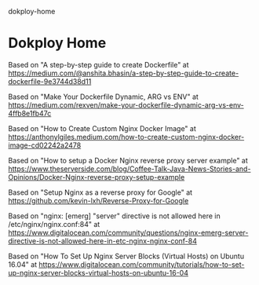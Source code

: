 dokploy-home
# Dokploy Home

Based on "A step-by-step guide to create Dockerfile" at https://medium.com/@anshita.bhasin/a-step-by-step-guide-to-create-dockerfile-9e3744d38d11

Based on "Make Your Dockerfile Dynamic, ARG vs ENV" at https://medium.com/rexven/make-your-dockerfile-dynamic-arg-vs-env-4ffb8e1fb47c

Based on "How to Create Custom Nginx Docker Image" at https://anthonylgiles.medium.com/how-to-create-custom-nginx-docker-image-cd02242a2478

Based on "How to setup a Docker Nginx reverse proxy server example" at https://www.theserverside.com/blog/Coffee-Talk-Java-News-Stories-and-Opinions/Docker-Nginx-reverse-proxy-setup-example

Based on "Setup Nginx as a reverse proxy for Google" at https://github.com/kevin-lxh/Reverse-Proxy-for-Google

Based on "nginx: [emerg] "server" directive is not allowed here in /etc/nginx/nginx.conf:84" at https://www.digitalocean.com/community/questions/nginx-emerg-server-directive-is-not-allowed-here-in-etc-nginx-nginx-conf-84

Based on "How To Set Up Nginx Server Blocks (Virtual Hosts) on Ubuntu 16.04" at https://www.digitalocean.com/community/tutorials/how-to-set-up-nginx-server-blocks-virtual-hosts-on-ubuntu-16-04
